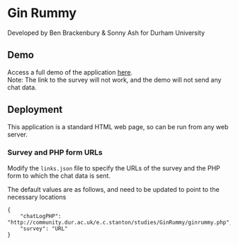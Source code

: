 # Gin Rummy
Developed by Ben Brackenbury & Sonny Ash for Durham University

## Demo
Access a full demo of the application [here](https://benbrackenbury.github.io/ginrummy-prod/).\
Note: The link to the survey will not work, and the demo will not send any chat data.

## Deployment
This application is a standard HTML web page, so can be run from any web server.

### Survey and PHP form URLs
Modify the `links.json` file to specify the URLs of the survey and the PHP form to which the chat data is sent.

The default values are as follows, and need to be updated to point to the necessary locations
```
{
    "chatLogPHP": "http://community.dur.ac.uk/e.c.stanton/studies/GinRummy/ginrummy.php",
    "survey": "URL"
}
```
